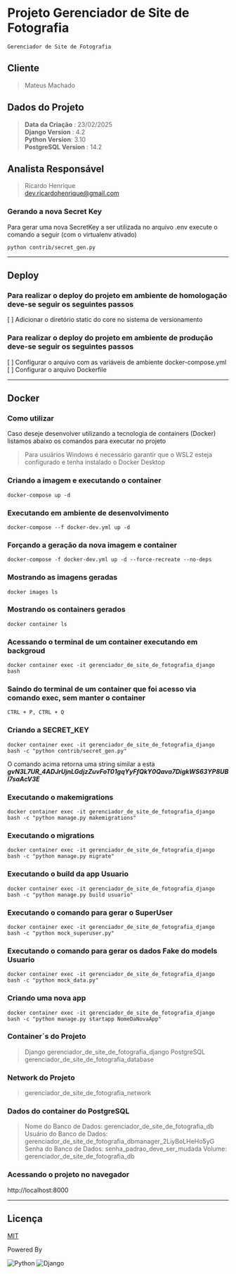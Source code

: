 # Projeto Gerenciador de Site de Fotografia

    Gerenciador de Site de Fotografia

## Cliente

> Mateus Machado

## Dados do Projeto

> **Data da Criação** : 23/02/2025  
> **Django Version** : 4.2  
> **Python Version**: 3.10  
> **PostgreSQL Version** : 14.2

## Analista Responsável

> Ricardo Henrique  
> dev.ricardohenrique@gmail.com

### Gerando a nova Secret Key

Para gerar uma nova SecretKey a ser utilizada no arquivo .env execute o comando a seguir (com o virtualenv ativado)

```shell
python contrib/secret_gen.py  
```

----

## Deploy

### Para realizar o deploy do projeto em ambiente de homologação deve-se seguir os seguintes passos

[ ] Adicionar o diretório static do core no sistema de versionamento

### Para realizar o deploy do projeto em ambiente de produção deve-se seguir os seguintes passos

[ ] Configurar o arquivo com as variáveis de ambiente docker-compose.yml  
[ ] Configurar o arquivo Dockerfile

----

## Docker

### Como utilizar

Caso deseje desenvolver utilizando a tecnologia de containers (Docker) listamos abaixo os comandos para executar no
projeto

> Para usuários Windows é necessário garantir que o WSL2 esteja configurado e tenha instalado o Docker Desktop

### Criando a imagem e executando o container

```shell
docker-compose up -d
```

### Executando em ambiente de desenvolvimento

```shell
docker-compose --f docker-dev.yml up -d
```

### Forçando a geração da nova imagem e container

```shell
docker-compose -f docker-dev.yml up -d --force-recreate --no-deps
```

### Mostrando as imagens geradas

```shell
docker images ls
```

### Mostrando os containers gerados

```shell
docker container ls
```

### Acessando o terminal de um container executando em backgroud

```shell
docker container exec -it gerenciador_de_site_de_fotografia_django bash
```

### Saindo do terminal de um container que foi acesso via comando exec, sem **manter o container**

    CTRL + P, CTRL + Q

### Criando a SECRET_KEY

```shell
docker container exec -it gerenciador_de_site_de_fotografia_django bash -c "python contrib/secret_gen.py"
```

O comando acima retorna uma string similar a esta
***gvN3L7UR_4ADJrUjnLGdjzZuvFoT01gqYyFfQkY0Qava7DigkWS63YP8UBl7saAcV3E***

### Executando o makemigrations

```shell
docker container exec -it gerenciador_de_site_de_fotografia_django bash -c "python manage.py makemigrations"
```

### Executando o migrations

```shell
docker container exec -it gerenciador_de_site_de_fotografia_django bash -c "python manage.py migrate"    
```

### Executando o build da app Usuario

```shell
docker container exec -it gerenciador_de_site_de_fotografia_django bash -c "python manage.py build usuario"
```

### Executando o comando para gerar o SuperUser

```shell
docker container exec -it gerenciador_de_site_de_fotografia_django bash -c "python mock_superuser.py"
```

### Executando o comando para gerar os dados Fake do models Usuario

```shell
docker container exec -it gerenciador_de_site_de_fotografia_django bash -c "python mock_data.py"
```

### Criando uma nova app

```shell
docker container exec -it gerenciador_de_site_de_fotografia_django bash -c "python manage.py startapp NomeDaNovaApp"
```

### Container`s do Projeto

> Django gerenciador_de_site_de_fotografia_django
> PostgreSQL gerenciador_de_site_de_fotografia_database

### Network do Projeto

> gerenciador_de_site_de_fotografia_network

### Dados do container do PostgreSQL

> Nome do Banco de Dados: gerenciador_de_site_de_fotografia_db
> Usuário do Banco de Dados: gerenciador_de_site_de_fotografia_dbmanager_2LiyBoLHeHo5yG
> Senha do Banco de Dados: senha_padrao_deve_ser_mudada
> Volume: gerenciador_de_site_de_fotografia_db

### Acessando o projeto no navegador

http://localhost:8000

----

## Licença

[MIT](https://mit-license.org/)

Powered By

![Python](https://www.python.org/static/img/python-logo.png)
![Django](https://static.djangoproject.com/img/logo-django.42234b631760.svg)
